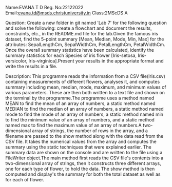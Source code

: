 Name:EVANA T D
 Reg. No:22122022 
 Email:evana.td@msds.christuniversity.in 
 Class:2MScDS A
 

Question:
Create a new folder in git named 'Lab 7' for the following question and solve the following: create a flowchart and document the results, constraints, etc., in the README.md file for the lab.Given the famous iris dataset, find the 5-point summary [Mean, Median, Mode, Min, Max] for the attributes: SepalLengthCm, SepalWidthCm, PetalLengthCm, PetalWidthCm.
Once the overall summary statistics have been calculated, identify the summary statistics for each Species of iris flower [Iris-setosa, Iris-versicolor, Iris-virginica].Present your results in the appropriate format and write the results in a file.

Description:
This programme reads the  information from a CSV file(Iris.csv) containing measurements of different flowers, analyses it, and computes summary including mean, median, mode, maximum, and minimum values of various parameters. These are then both written to a text file and shown on the terminal by the programme.The programme uses a  method named MEAN to find the mean of an array of numbers, a static method named MEDIAN to find the median of an array of numbers, a static method named mode to find the mode of an array of numbers, a static method named min to find the minimum value of an array of numbers, and a static method named max to find the maximum value of an array of numbers.A two-dimensional array of strings, the number of rows in the array, and a filename are passed to the show method along with the data read from the CSV file. It takes the numerical values from the array and computes the summary using the static techniques that were explained earlier. The summary data are shown on the console and are written to the file using a FileWriter object.The main method first reads the CSV file's contents into a two-dimensional array of strings, then it constructs three different arrays, one for each type of flower, to hold the data. The show method is then computed and display's the summary for both the total dataset as well as for each of flower.

